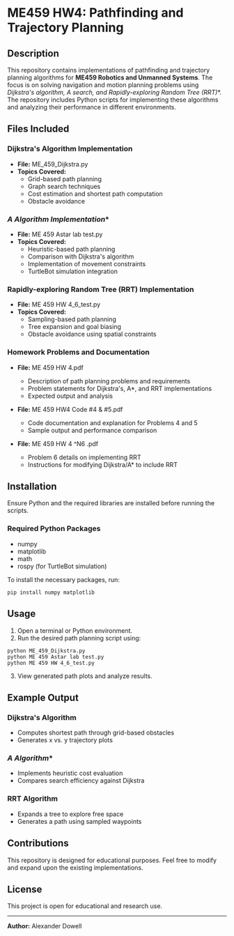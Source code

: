 # ME459 HW4: Pathfinding and Trajectory Planning  

## Description  
This repository contains implementations of pathfinding and trajectory planning algorithms for **ME459 Robotics and Unmanned Systems**. The focus is on solving navigation and motion planning problems using **Dijkstra's algorithm, A* search, and Rapidly-exploring Random Tree (RRT)**. The repository includes Python scripts for implementing these algorithms and analyzing their performance in different environments.  

## Files Included  

### **Dijkstra's Algorithm Implementation**  
- **File:** ME_459_Dijkstra.py  
- **Topics Covered:**  
  - Grid-based path planning  
  - Graph search techniques  
  - Cost estimation and shortest path computation  
  - Obstacle avoidance  

### **A* Algorithm Implementation**  
- **File:** ME 459 Astar lab test.py  
- **Topics Covered:**  
  - Heuristic-based path planning  
  - Comparison with Dijkstra's algorithm  
  - Implementation of movement constraints  
  - TurtleBot simulation integration  

### **Rapidly-exploring Random Tree (RRT) Implementation**  
- **File:** ME 459 HW 4_6_test.py  
- **Topics Covered:**  
  - Sampling-based path planning  
  - Tree expansion and goal biasing  
  - Obstacle avoidance using spatial constraints  

### **Homework Problems and Documentation**  
- **File:** ME 459 HW 4.pdf  
  - Description of path planning problems and requirements  
  - Problem statements for Dijkstra's, A*, and RRT implementations  
  - Expected output and analysis  

- **File:** ME 459 HW4 Code #4 & #5.pdf  
  - Code documentation and explanation for Problems 4 and 5  
  - Sample output and performance comparison  

- **File:** ME 459 HW  4 ^N6 .pdf  
  - Problem 6 details on implementing RRT  
  - Instructions for modifying Dijkstra/A* to include RRT  

## Installation  
Ensure Python and the required libraries are installed before running the scripts.  

### **Required Python Packages**  
- numpy  
- matplotlib  
- math  
- rospy (for TurtleBot simulation)  

To install the necessary packages, run:  

```pip install numpy matplotlib```  

## Usage  
1. Open a terminal or Python environment.  
2. Run the desired path planning script using:  

```python ME_459_Dijkstra.py```  
```python ME 459 Astar lab test.py```  
```python ME 459 HW 4_6_test.py```  

3. View generated path plots and analyze results.  

## Example Output  

### **Dijkstra's Algorithm**  
- Computes shortest path through grid-based obstacles  
- Generates x vs. y trajectory plots  

### **A* Algorithm**  
- Implements heuristic cost evaluation  
- Compares search efficiency against Dijkstra  

### **RRT Algorithm**  
- Expands a tree to explore free space  
- Generates a path using sampled waypoints  

## Contributions  
This repository is designed for educational purposes. Feel free to modify and expand upon the existing implementations.  

## License  
This project is open for educational and research use.  

---  

**Author:** Alexander Dowell  

